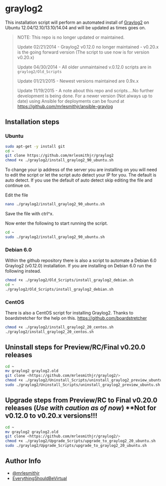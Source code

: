 # graylog2

This installation script will perform an automated install of [Graylog2](http://graylog2.org)
on Ubuntu 12.04/12.10/13.10/14.04 and will be updated as times goes on.

> NOTE: This repo is no longer updated or maintained.
>
> Update 02/21/2014 - Graylog2 v0.12.0 no longer maintained - v0.20.x is the
> going forward version (The script to use now is for version v0.20.x)
>
> Update 04/30/2014 - All older unmaintained v.0.12.0 scripts are in `graylog2/Old_Scripts`
>
> Update 01/21/2015 - Newest versions maintained are 0.9x.x
>
> Update 11/19/2015 - A note about this repo and scripts....No further development
> is being done. For a newer version (Not always up to date) using Ansible for
> deployments can be found at <https://github.com/mrlesmithjr/ansible-graylog>

## Installation steps

### Ubuntu

```bash
sudo apt-get -y install git
cd ~
git clone https://github.com/mrlesmithjr/graylog2
chmod +x ./graylog2/install_graylog2_90_ubuntu.sh
```

To change your ip address of the server you are installing on you will need to edit the script or let the script auto detect your IP for you. The default is auto detect. If you use the default of auto detect skip editing the file and continue on.

Edit the file

```bash
nano ./graylog2/install_graylog2_90_ubuntu.sh
```

Save the file with ctrl^x.

Now enter the following to start running the script.

```bash
cd ~
sudo ./graylog2/install_graylog2_90_ubuntu.sh
```

### Debian 6.0

Within the github repository there is also a script to automate a Debian 6.0 Graylog2 (v0.12.0) installation. If you are installing on Debian 6.0 run the following instead.

```bash
chmod +x ./graylog2/Old_Scripts/install_graylog2_debian.sh
cd ~
./graylog2/Old_Scripts/install_graylog2_debian.sh
```

### CentOS

There is also a CentOS script for installing Graylog2. Thanks to boardstretcher for the help on this. <https://github.com/boardstretcher>

```bash
chmod +x ./graylog2/install_graylog2_20_centos.sh
./graylog2/install_graylog2_20_centos.sh
```

## Uninstall steps for Preview/RC/Final v0.20.0 releases

```bash
cd ~
mv graylog2 graylog2.old
git clone <https://github.com/mrlesmithjr/graylog2/>
chmod +x ./graylog2/Uninstall_Scripts/uninstall_graylog2_preview_ubuntu.sh
sudo ./graylog2/Uninstall_Scripts/uninstall_graylog2_preview_ubuntu.sh
```

## Upgrade steps from Preview/RC to Final v0.20.0 releases (**_Use with caution as of now_**) \*\*Not for v0.12.0 to v0.20.x versions!!!

```bash
cd ~
mv graylog2 graylog2.old
git clone <https://github.com/mrlesmithjr/graylog2/>
chmod +x ./graylog2/Upgrade_Scripts/upgrade_to_graylog2_20_ubuntu.sh
sudo ./graylog2/Upgrade_Scripts/upgrade_to_graylog2_20_ubuntu.sh
```

## Author Info

-   [@mrlesmithjr](https://www.twitter.com/mrlesmithjr)
-   [EverythingShouldBeVirtual](http://everythingshouldbevirtual.com)
